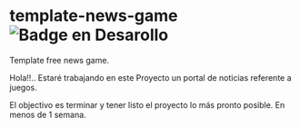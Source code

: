 # template-news-game ![Badge en Desarollo](https://img.shields.io/badge/STATUS-EN%20DESAROLLO-green)

Template free news game.

Hola!!.. Estaré trabajando en este Proyecto un portal de noticias referente a juegos.

El objectivo es terminar y tener listo el proyecto lo más pronto posible. En menos de 1 semana. 